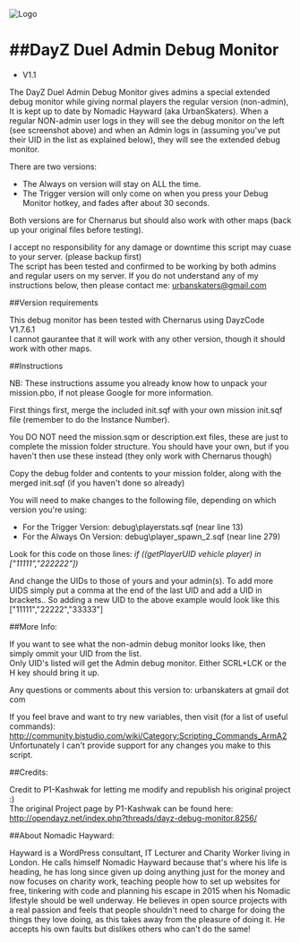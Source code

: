 ![Logo](http://i45.tinypic.com/30rp5qx.jpg)<br />

##DayZ Duel Admin Debug Monitor
=============================
* V1.1

The DayZ Duel Admin Debug Monitor gives admins a special extended debug monitor while giving normal players 
the regular version (non-admin), It is kept up to date by Nomadic Hayward (aka UrbanSkaters).  When a regular
NON-admin user logs in they will see the debug monitor on the left (see screenshot above) and when an Admin
logs in (assuming you've put their UID in the list as explained below), they will see the extended debug monitor.

There are two versions: 

* The Always on version will stay on ALL the time. 
* The Trigger version will only come on when you press your Debug Monitor hotkey, and fades after about 30 seconds.

Both versions are for Chernarus but should also work with other maps (back up your original files before testing).

I accept no responsibility for any damage or downtime this script may cuase to your server. (please backup first)  
The script has been tested and confirmed to be working by both admins and regular users on my server.
If you do not understand any of my instructions below, then please contact me: urbanskaters@gmail.com

##Version requirements

This debug monitor has been tested with Chernarus using DayzCode V1.7.6.1 <br/>
I cannot gaurantee that it will work with any other version, though it should work with other maps.

##Instructions

NB: These instructions assume you already know how to unpack your mission.pbo, if not please Google for more information.

First things first, merge the included init.sqf with your own mission init.sqf file (remember to do the Instance Number). 

You DO NOT need the mission.sqm or description.ext files, these are just to complete the mission folder structure.
You should have your own, but if you haven't then use these instead (they only work with Chernarus though)

Copy the debug folder and contents to your mission folder, along with the merged init.sqf (if you haven't done so already)

You will need to make changes to the following file, depending on which version you're using:

* For the Trigger Version: debug\playerstats.sqf (near line 13)
* For the Always On Version: debug\player_spawn_2.sqf (near line 279)

Look for this code on those lines: <i>if ((getPlayerUID vehicle player) in ["11111","222222"])</i>

And change the UIDs to those of yours and your admin(s). 
To add more UIDS simply put a comma at the end of the last UID and add a UID in brackets..
So adding a new UID to the above example would look like this ["11111","22222","33333"]


##More Info:

If you want to see what the non-admin debug monitor looks like, then simply ommit your UID from the list.  
Only UID's listed will get the Admin debug monitor. Either SCRL+LCK or the H key should bring it up. 

Any questions or comments about this version to: urbanskaters at gmail dot com

If you feel brave and want to try new variables, then visit (for a list of useful commands): 
http://community.bistudio.com/wiki/Category:Scripting_Commands_ArmA2 <br/>
Unfortunately I can't provide support for any changes you make to this script.  

##Credits:

Credit to P1-Kashwak for letting me modify and republish his original project :)<br/>
The original Project page by P1-Kashwak can be found here: <br/>
http://opendayz.net/index.php?threads/dayz-debug-monitor.8256/

##About Nomadic Hayward:

Hayward is a WordPress consultant, IT Lecturer and Charity Worker living in London.  He calls himself Nomadic
Hayward because that's where his life is heading, he has long since given up doing anything just for the money 
and now focuses on charity work, teaching people how to set up websites for free, tinkering with code and planning 
his escape in 2015 when his Nomadic lifestyle should be well underway.  He believes in open source projects with a 
real passion and feels that people shouldn't need to charge for doing the things they love doing, as this takes away 
from the pleasure of doing it.  He accepts his own faults but dislikes others who can't do the same! 
